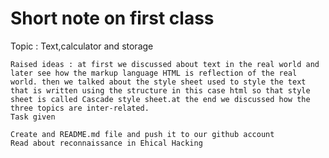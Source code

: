 # Short note on first class

Topic : Text,calculator and storage

    Raised ideas : at first we discussed about text in the real world and later see how the markup language HTML is reflection of the real world. then we talked about the style sheet used to style the text that is written using the structure in this case html so that style sheet is called Cascade style sheet.at the end we discussed how the three topics are inter-related.
    Task given

    Create and README.md file and push it to our github account
    Read about reconnaissance in Ehical Hacking


